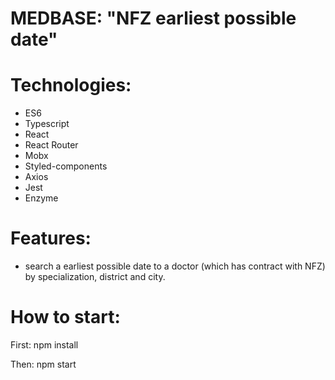 # MEDBASE: "NFZ earliest possible date"

# Technologies: 
- ES6
- Typescript
- React
- React Router
- Mobx
- Styled-components
- Axios
- Jest
- Enzyme



# Features:

- search a earliest possible date to a doctor (which has contract with NFZ) by specialization, district and city.

# How to start:
First:
npm install

Then:
npm start
